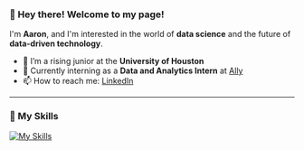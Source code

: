 ### 👋 Hey there! Welcome to my page!

I'm **Aaron**, and I'm interested in the world of **data science** and the future of **data-driven technology**.

- 🌱 I’m a rising junior at the **University of Houston**
- 💼 Currently interning as a **Data and Analytics Intern** at [Ally](https://www.ally.com/)
- 📫 How to reach me: [LinkedIn](https://www.linkedin.com/in/aaron-low-804194271/)

---

### 🧠 My Skills

[![My Skills](https://skillicons.dev/icons?i=py,pytorch,sklearn,mysql,r,matlab)](https://skillicons.dev)
